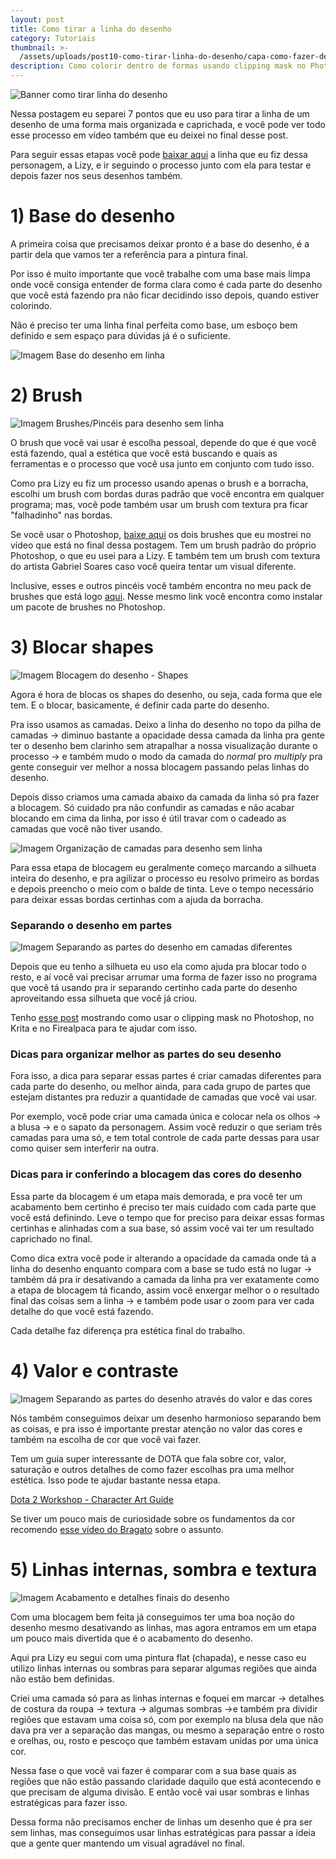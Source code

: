 ```yaml
---
layout: post
title: Como tirar a linha do desenho
category: Tutoriais
thumbnail: >-
  /assets/uploads/post10-como-tirar-linha-do-desenho/capa-como-fazer-desenho-sem-linha_700x250-blog.png
description: Como colorir dentro de formas usando clipping mask no Photoshop, Krita e Firealpaca
---
```


![Banner como tirar linha do desenho](/assets/uploads/post10-como-tirar-linha-do-desenho/capa-como-fazer-desenho-sem-linha_700x250-blog.png)

Nessa postagem eu separei 7 pontos que eu uso para tirar a linha de um desenho de uma forma mais organizada e caprichada, e você pode ver todo esse processo em vídeo também que eu deixei no final desse post.

<!-- more -->

Para seguir essas etapas você pode [baixar aqui](https://drive.google.com/file/d/14jIRGZp7fLjDE3IFXvFxDDc0CT-KtC5g/view?usp=sharing) a linha que eu fiz dessa personagem, a Lizy, e ir seguindo o processo junto com ela para testar e depois fazer nos seus desenhos também.

# 1) Base do desenho

A primeira coisa que precisamos deixar pronto é a base do desenho, é a partir dela que vamos ter a referência para a pintura final.

Por isso é muito importante que você trabalhe com uma base mais limpa onde você consiga entender de forma clara como é cada parte do desenho que você está fazendo pra não ficar decidindo isso depois, quando estiver colorindo.

Não é preciso ter uma linha final perfeita como base, um esboço bem definido e sem espaço para dúvidas já é o suficiente.

![Imagem Base do desenho em linha](/assets/uploads/post10-como-tirar-linha-do-desenho/img1_base-do-desenho.png)

# 2) Brush

![Imagem Brushes/Pincéis para desenho sem linha](/assets/uploads/post10-como-tirar-linha-do-desenho/img2_brushes-e-pinceis-com-textura-e-sem-textura.png)

O brush que você vai usar é escolha pessoal, depende do que é que você está fazendo, qual a estética que você está buscando e quais as ferramentas e o processo que você usa junto em conjunto com tudo isso.

Como pra Lizy eu fiz um processo usando apenas o brush e a borracha, escolhi um brush com bordas duras padrão que você encontra em qualquer programa; mas, você pode também usar um brush com textura pra ficar "falhadinho" nas bordas.

Se você usar o Photoshop, [baixe aqui](https://drive.google.com/file/d/1iT0S8-1eXQ-0VlZ3cuRUhA-i4keNlDY4/view?usp=sharing) os dois brushes que eu mostrei no vídeo que está no final dessa postagem. Tem um brush padrão do próprio Photoshop, o que eu usei para a Lizy. E também tem um brush com textura do artista Gabriel Soares caso você queira tentar um visual diferente.

Inclusive, esses e outros pincéis você também encontra no meu pack de brushes que está logo [aqui](https://desenhandocommack.com.br/blog/meu-pacote-de-brushes-para-photoshop/). Nesse mesmo link você encontra como instalar um pacote de brushes no Photoshop.

# 3) Blocar shapes

![Imagem Blocagem do desenho - Shapes](/assets/uploads/post10-como-tirar-linha-do-desenho/img3_blocagem-do-desenho-shapes.png)

Agora é hora de blocas os shapes do desenho, ou seja, cada forma que ele tem. E o blocar, basicamente, é definir cada parte do desenho.

Pra isso usamos as camadas. Deixo a linha do desenho no topo da pilha de camadas → diminuo bastante a opacidade dessa camada da linha pra gente ter o desenho bem clarinho sem atrapalhar a nossa visualização durante o processo → e também mudo o modo da camada do _normal_ pro _multiply_ pra gente conseguir ver melhor a nossa blocagem passando pelas linhas do desenho.

Depois disso criamos uma camada abaixo da camada da linha só pra fazer a blocagem. Só cuidado pra não confundir as camadas e não acabar blocando em cima da linha, por isso é útil travar com o cadeado as camadas que você não tiver usando.

![Imagem Organização de camadas para desenho sem linha](/assets/uploads/post10-como-tirar-linha-do-desenho/img4_organizacao-de-camadas-desenho-sem-linha.png)

Para essa etapa de blocagem eu geralmente começo marcando a silhueta inteira do desenho, e pra agilizar o processo eu resolvo primeiro as bordas e depois preencho o meio com o balde de tinta. Leve o tempo necessário para deixar essas bordas certinhas com a ajuda da borracha.

### Separando o desenho em partes

![Imagem Separando as partes do desenho em camadas diferentes](/assets/uploads/post10-como-tirar-linha-do-desenho/img5_organizacao-de-camadas-em-partes-separadas.png)

Depois que eu tenho a silhueta eu uso ela como ajuda pra blocar todo o resto, e aí você vai precisar arrumar uma forma de fazer isso no programa que você tá usando pra ir separando certinho cada parte do desenho aproveitando essa silhueta que você já criou.

Tenho [esse post](https://desenhandocommack.com.br/blog/como-colorir-dentro-de-uma-forma-com-clipping-mask/) mostrando como usar o clipping mask no Photoshop, no Krita e no Firealpaca para te ajudar com isso.

### Dicas para organizar melhor as partes do seu desenho

Fora isso, a dica para separar essas partes é criar camadas diferentes para cada parte do desenho, ou melhor ainda, para cada grupo de partes que estejam distantes pra reduzir a quantidade de camadas que você vai usar.

Por exemplo, você pode criar uma camada única e colocar nela os olhos → a blusa → e o sapato da personagem. Assim você reduzir o que seriam três camadas para uma só, e tem total controle de cada parte dessas para usar como quiser sem interferir na outra.

### Dicas para ir conferindo a blocagem das cores do desenho

Essa parte da blocagem é um etapa mais demorada, e pra você ter um acabamento bem certinho é preciso ter mais cuidado com cada parte que você está definindo. Leve o tempo que for preciso para deixar essas formas certinhas e alinhadas com a sua base, só assim você vai ter um resultado caprichado no final.

Como dica extra você pode ir alterando a opacidade da camada onde tá a linha do desenho enquanto compara com a base se tudo está no lugar → também dá pra ir desativando a camada da linha pra ver exatamente como a etapa de blocagem tá ficando, assim você enxergar melhor o o resultado final das coisas sem a linha → e também pode usar o zoom para ver cada detalhe do que você está fazendo.

Cada detalhe faz diferença pra estética final do trabalho.

# 4) Valor e contraste

![Imagem Separando as partes do desenho através do valor e das cores](/assets/uploads/post10-como-tirar-linha-do-desenho/img6_separacao-de-cor-valor.png)

Nós também conseguimos deixar um desenho harmonioso separando bem as coisas, e pra isso é importante prestar atenção no valor das cores e também na escolha de cor que você vai fazer.

Tem um guia super interessante de DOTA que fala sobre cor, valor, saturação e outros detalhes de como fazer escolhas pra uma melhor estética. Isso pode te ajudar bastante nessa etapa.

[Dota 2 Workshop - Character Art Guide](https://help.steampowered.com/en/faqs/view/0688-7692-4D5A-1935)

Se tiver um pouco mais de curiosidade sobre os fundamentos da cor recomendo [esse vídeo do Bragato](https://www.youtube.com/watch?v=D_h4MVTeLcE&feature=emb_title) sobre o assunto.

# 5) Linhas internas, sombra e textura

![Imagem Acabamento e detalhes finais do desenho](/assets/uploads/post10-como-tirar-linha-do-desenho/img7_acabamento-do-desenho_linhas-internas_sombra_textura.png)

Com uma blocagem bem feita já conseguimos ter uma boa noção do desenho mesmo desativando as linhas, mas agora entramos em um etapa um pouco mais divertida que é o acabamento do desenho.

Aqui pra Lizy eu segui com uma pintura flat (chapada), e nesse caso eu utilizo linhas internas ou sombras para separar algumas regiões que ainda não estão bem definidas.

Criei uma camada só para as linhas internas e foquei em marcar → detalhes de costura da roupa → textura → algumas sombras →e também pra dividir regiões que estavam uma coisa só, com por exemplo na blusa dela que não dava pra ver a separação das mangas, ou mesmo a separação entre o rosto e orelhas, ou, rosto e pescoço que também estavam unidas por uma única cor.

Nessa fase o que você vai fazer é comparar com a sua base quais as regiões que não estão passando claridade daquilo que está acontecendo e que precisam de alguma divisão. E então você vai usar sombras e linhas estratégicas para fazer isso.

Dessa forma não precisamos encher de linhas um desenho que é pra ser sem linhas, mas conseguimos usar linhas estratégicas para passar a ideia que a gente quer mantendo um visual agradável no final.
